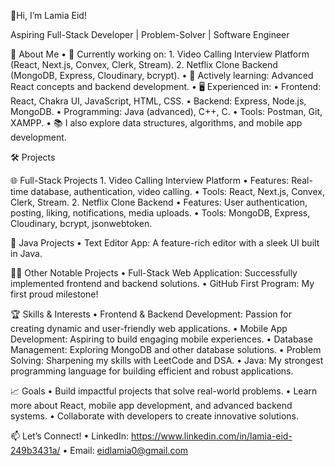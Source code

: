 👋Hi, I’m Lamia Eid!

Aspiring Full-Stack Developer | Problem-Solver | Software Engineer

🚀 About Me
	•	🔭 Currently working on:
	1.	Video Calling Interview Platform (React, Next.js, Convex, Clerk, Stream).
	2.	Netflix Clone Backend (MongoDB, Express, Cloudinary, bcrypt).
	•	🌱 Actively learning: Advanced React concepts and backend development.
	•	🖥️ Experienced in:
	•	Frontend: React, Chakra UI, JavaScript, HTML, CSS.
	•	Backend: Express, Node.js, MongoDB.
	•	Programming: Java (advanced), C++, C.
	•	Tools: Postman, Git, XAMPP.
	•	📚 I also explore data structures, algorithms, and mobile app development.

🛠️ Projects

🌐 Full-Stack Projects
	1.	Video Calling Interview Platform
	•	Features: Real-time database, authentication, video calling.
	•	Tools: React, Next.js, Convex, Clerk, Stream.
	2.	Netflix Clone Backend
	•	Features: User authentication, posting, liking, notifications, media uploads.
	•	Tools: MongoDB, Express, Cloudinary, bcrypt, jsonwebtoken.

📱 Java Projects
	•	Text Editor App: A feature-rich editor with a sleek UI built in Java.

🧑‍💻 Other Notable Projects
	•	Full-Stack Web Application: Successfully implemented frontend and backend solutions.
	•	GitHub First Program: My first proud milestone!

🏆 Skills & Interests
	•	Frontend & Backend Development: Passion for creating dynamic and user-friendly web applications.
	•	Mobile App Development: Aspiring to build engaging mobile experiences.
	•	Database Management: Exploring MongoDB and other database solutions.
	•	Problem Solving: Sharpening my skills with LeetCode and DSA.
	•	Java: My strongest programming language for building efficient and robust applications.

📈 Goals
	•	Build impactful projects that solve real-world problems.
	•	Learn more about React, mobile app development, and advanced backend systems.
	•	Collaborate with developers to create innovative solutions.

📫 Let’s Connect!
	•	LinkedIn: https://www.linkedin.com/in/lamia-eid-249b3431a/
	•	Email: eidlamia0@gmail.com
